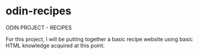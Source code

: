 # odin-recipes

ODIN PROJECT - RECIPES

For this project, I will be putting together a basic recipe website using basic HTML knowledge acquired at this point.